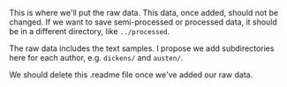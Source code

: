 This is where we'll put the raw data. This data, once added, should not be changed. If we want to save semi-processed or processed data, it should be in a different directory, like `../processed`.

The raw data includes the text samples. I propose we add subdirectories here for each author, e.g. `dickens/` and `austen/`.

We should delete this .readme file once we've added our raw data.
